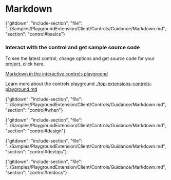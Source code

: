 ﻿# Markdown

{"gitdown": "include-section", "file": "../Samples/PlaygroundExtension/Client/Controls/Guidance/Markdown.md", "section": "control#basics"}

<!-- TODO get an IMAGE to embed here -->

### Interact with the control and get sample source code
To see the latest control, change options and get source code for your project, click here.

<a href="https://ms.portal.azure.com/?Microsoft_Azure_Playground=true#blade/Microsoft_Azure_Playground/ControlsIndexBlade/MarkdownPlayground" target="_blank">Markdown in the interactive controls playground</a>

Learn more about the controls playground [./top-extensions-controls-playground.md](./top-extensions-controls-playground.md)


<!-- TODO get an SAMPLE CODE to embed here -->

{"gitdown": "include-section", "file": "../Samples/PlaygroundExtension/Client/Controls/Guidance/Markdown.md", "section": "control#when"}

{"gitdown": "include-section", "file": "../Samples/PlaygroundExtension/Client/Controls/Guidance/Markdown.md", "section": "control#design"}

{"gitdown": "include-section", "file": "../Samples/PlaygroundExtension/Client/Controls/Guidance/Markdown.md", "section": "control#devtips"}

{"gitdown": "include-section", "file": "../Samples/PlaygroundExtension/Client/Controls/Guidance/Markdown.md", "section": "control#reldocs"}
